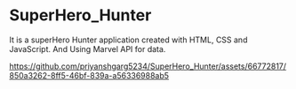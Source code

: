 # SuperHero_Hunter
It is a superHero Hunter application created with HTML, CSS and JavaScript. And Using Marvel API for data.








https://github.com/priyanshgarg5234/SuperHero_Hunter/assets/66772817/850a3262-8ff5-46bf-839a-a56336988ab5

